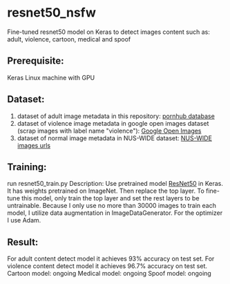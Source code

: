 # resnet50_nsfw
Fine-tuned resnet50 model on Keras to detect images content such as: adult, violence, cartoon, medical and spoof

## Prerequisite:
Keras
Linux machine with GPU

## Dataset:
1. dataset of adult image metadata in this repository: 
[pornhub database](https://github.com/ZixuanLiang/hub-db "pornhub database")
2. dataset of violence image metadata in google open images dataset (scrap images with label name "violence"): 
[Google Open Images](https://github.com/openimages/dataset "Google Open Images")
3. dataset of normal image metadata in NUS-WIDE dataset:
[NUS-WIDE images urls](http://dl.nextcenter.org/public/nuswide/NUS-WIDE-urls.rar "NUS-WIDE images urls")

## Training:
run resnet50_train.py
Description: Use pretrained model [ResNet50](https://keras.io/applications/#resnet50 "ResNet50") in
Keras. It has weights pretrained on ImageNet. Then replace the top layer. To fine-tune this model, only train the top layer and
set the rest layers to be untrainable. Because I only use no more than 30000 images to train each model, I utilize data augmentation
in ImageDataGenerator. For the optimizer I use Adam.

## Result:
For adult content detect model it achieves 93% accuracy on test set.
For violence content detect model it achieves 96.7% accuracy on test set.
Cartoon model: ongoing
Medical model: ongoing
Spoof model: ongoing
